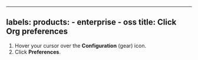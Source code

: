 -----

## labels: products: - enterprise - oss title: Click Org preferences

1. Hover your cursor over the **Configuration** (gear) icon.
2. Click **Preferences**.
